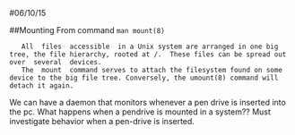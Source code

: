 #06/10/15

##Mounting
From command `man mount(8)`

       All  files  accessible  in a Unix system are arranged in one big tree, the file hierarchy, rooted at /.  These files can be spread out  over  several  devices.
       The  mount  command serves to attach the filesystem found on some device to the big file tree. Conversely, the umount(8) command will detach it again.

We can have a daemon that monitors whenever a pen drive is inserted into the pc.
What happens when a pendrive is mounted in a system??
Must investigate behavior when a pen-drive is inserted.


